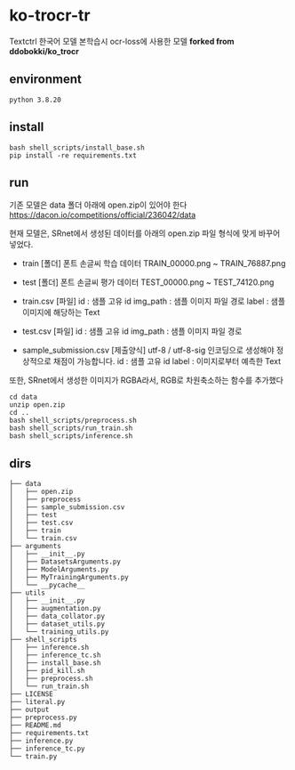 # ko-trocr-tr
Textctrl 한국어 모델 본학습시 ocr-loss에 사용한 모델
**forked from ddobokki/ko_trocr**

## environment
```
python 3.8.20
```

## install
```
bash shell_scripts/install_base.sh
pip install -re requirements.txt
```

## run
기존 모델은 data 폴더 아래에 open.zip이 있어야 한다
https://dacon.io/competitions/official/236042/data

현재 모델은, SRnet에서 생성된 데이터를 아래의 open.zip 파일 형식에 맞게 바꾸어 넣었다.

- train [폴더]
폰트 손글씨 학습 데이터
TRAIN_00000.png ~ TRAIN_76887.png


- test [폴더]
폰트 손글씨 평가 데이터
TEST_00000.png ~ TEST_74120.png


- train.csv [파일]
id : 샘플 고유 id
img_path : 샘플 이미지 파일 경로
label : 샘플 이미지에 해당하는 Text


- test.csv [파일]
id : 샘플 고유 id
img_path : 샘플 이미지 파일 경로


- sample_submission.csv [제출양식]
utf-8 / utf-8-sig 인코딩으로 생성해야 정상적으로 채점이 가능합니다.
id : 샘플 고유 id
label : 이미지로부터 예측한 Text

또한, SRnet에서 생성한 이미지가 RGBA라서, RGB로 차원축소하는 함수를 추가했다

```
cd data
unzip open.zip
cd ..
bash shell_scripts/preprocess.sh
bash shell_scripts/run_train.sh
bash shell_scripts/inference.sh
```

## dirs 
```
├── data
│   ├── open.zip
│   ├── preprocess
│   ├── sample_submission.csv
│   ├── test
│   ├── test.csv
│   ├── train
│   └── train.csv
├── arguments
│   ├── __init__.py
│   ├── DatasetsArguments.py
│   ├── ModelArguments.py
│   ├── MyTrainingArguments.py
│   └── __pycache__
├── utils
│   ├── __init__.py
│   ├── augmentation.py
│   ├── data_collator.py
│   ├── dataset_utils.py
│   └── training_utils.py
├── shell_scripts
│   ├── inference.sh
│   ├── inference_tc.sh
│   ├── install_base.sh
│   ├── pid_kill.sh
│   ├── preprocess.sh
│   └── run_train.sh
├── LICENSE
├── literal.py
├── output
├── preprocess.py
├── README.md
├── requirements.txt
├── inference.py
├── inference_tc.py
└── train.py
```


